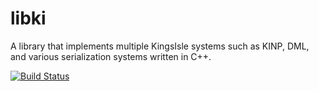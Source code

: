 # libki
A library that implements multiple KingsIsle systems such as KINP, DML, and various serialization systems written in C++.

[![Build Status](https://travis-ci.com/Joshsora/libki.svg?token=kwzDwx6AnY2N9iJ8nxMQ&branch=master)](https://travis-ci.com/Joshsora/libki)
